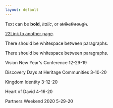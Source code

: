 ```yaml
---
layout: default
---
```


Text can be **bold**, _italic_, or ~~strikethrough~~.

[22Link to another page](./another-page.html).

There should be whitespace between paragraphs.

There should be whitespace between paragraphs.

Vision New Year's Conference 12-29-19

Discovery Days at Heritage Communities 3-10-20

Kingdom Identity 3-12-20

Heart of David 4-16-20

Partners Weekend 2020 5-29-20

